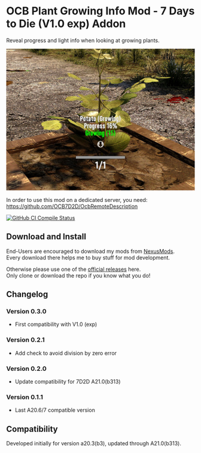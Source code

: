 # OCB Plant Growing Info Mod - 7 Days to Die (V1.0 exp) Addon

Reveal progress and light info when looking at growing plants.

![In-Game Additional Info](Screens/in-game-grow-label.jpg)

In order to use this mod on a dedicated server, you need:
https://github.com/OCB7D2D/OcbRemoteDescription

[![GitHub CI Compile Status][3]][2]

## Download and Install

End-Users are encouraged to download my mods from [NexusMods][4].  
Every download there helps me to buy stuff for mod development.

Otherwise please use one of the [official releases][1] here.  
Only clone or download the repo if you know what you do!

## Changelog

### Version 0.3.0

- First compatibility with V1.0 (exp)

### Version 0.2.1

- Add check to avoid division by zero error

### Version 0.2.0

- Update compatibility for 7D2D A21.0(b313)

### Version 0.1.1

- Last A20.6/7 compatible version

## Compatibility

Developed initially for version a20.3(b3), updated through A21.0(b313).

[1]: https://github.com/OCB7D2D/OcbPlantGrowInfo/releases
[2]: https://github.com/OCB7D2D/OcbPlantGrowInfo/actions/workflows/ci.yml
[3]: https://github.com/OCB7D2D/OcbPlantGrowInfo/actions/workflows/ci.yml/badge.svg
[4]: https://www.nexusmods.com/7daystodie/mods/2166